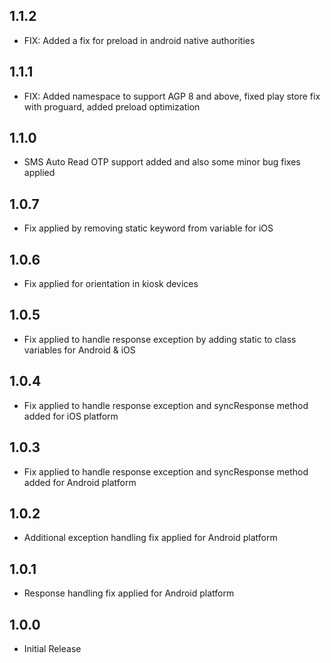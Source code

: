 ## 1.1.2

- FIX: Added a fix for preload in android native authorities

## 1.1.1

- FIX: Added namespace to support AGP 8 and above, fixed play store fix with proguard, added preload optimization

## 1.1.0

- SMS Auto Read OTP support added and also some minor bug fixes applied 

## 1.0.7

- Fix applied by removing static keyword from variable for iOS

## 1.0.6

- Fix applied for orientation in kiosk devices

## 1.0.5

- Fix applied to handle response exception by adding static to class variables for Android & iOS

## 1.0.4

- Fix applied to handle response exception and syncResponse method added for iOS platform

## 1.0.3

- Fix applied to handle response exception and syncResponse method added for Android platform

## 1.0.2

- Additional exception handling fix applied for Android platform

## 1.0.1

- Response handling fix applied for Android platform

## 1.0.0

- Initial Release
